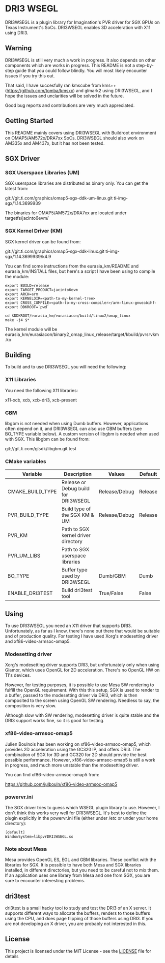 # DRI3 WSEGL

DRI3WSEGL is a plugin library for Imagination's PVR driver for SGX GPUs on Texas Instrument's SoCs. DRI3WSEGL enables 3D acceleration with X11 using DRI3.

## Warning

DRI3WSEGL is still very much a work in progress. It also depends on other components which are works in progress. This README is not a step-by-step guide that you could follow blindly. You will most likely encounter issues if you try this out.

That said, I have succesfully ran kmscube from kms++ (https://github.com/tomba/kmsxx) and glmark2 using DRI3WSEGL, and I hope the issues and unclarities will be solved in the future.

Good bug reports and contributions are very much appreciated.

## Getting Started

This README mainly covers using DRI3WSEGL with Buildroot environment on OMAP5/AM572x/DRA7xx SoCs. DRI3WSEGL should also work on AM335x and AM437x, but it has not been tested.

## SGX Driver

### SGX Userspace Libraries (UM)

SGX userspace libraries are distributed as binary only. You can get the latest from:

git://git.ti.com/graphics/omap5-sgx-ddk-um-linux.git ti-img-sgx/1.14.3699939

The binaries for OMAP5/AM572x/DRA7xx are located under targetfs/jacinto6evm/

### SGX Kernel Driver (KM)

SGX kernel driver can be found from:

git://git.ti.com/graphics/omap5-sgx-ddk-linux.git ti-img-sgx/1.14.3699939/k4.9

You can find some instructions from the eurasia_km/README and eurasia_km/INSTALL files, but here's a script I have been using to compile the module:

```
export BUILD=release
export TARGET_PRODUCT=jacinto6evm
export ARCH=arm
export KERNELDIR=<path-to-my-kernel-tree>
export CROSS_COMPILE=<path-to-my-cross-compiler>/arm-linux-gnueabihf-
export DDKROOT=`pwd`

cd $DDKROOT/eurasia_km/eurasiacon/build/linux2/omap_linux
make -j4 $*
```

The kernel module will be eurasia_km/eurasiacon/binary2_omap_linux_release/target/kbuild/pvrsrvkm.ko

## Building

To build and to use DRI3WSEGL you will need the following:

### X11 Libraries

You need the following X11 libraries:

x11-xcb, xcb, xcb-dri3, xcb-present

### GBM

libgbm is not needed when using Dumb buffers. However, applications often depend on it, and DRI3WSEGL can also use GBM buffers (see BO_TYPE variable below). A custom version of libgbm is needed when used with SGX. This libgbm can be found from:

git://git.ti.com/glsdk/libgbm.git test

### CMake variables

Variable           | Description                          | Values          | Default
-------------------|-------------------                   |-------------    | ---------------
CMAKE_BUILD_TYPE   | Release or Debug build for DRI3WSEGL | Release/Debug   | Release
PVR_BUILD_TYPE     | Build type of the SGX KM & UM        | Release/Debug   | Release
PVR_KM             | Path to SGX kernel driver directory  |                 |
PVR_UM_LIBS        | Path to SGX userspace libraries      |                 |
BO_TYPE            | Buffer type used by DRI3WSEGL        | Dumb/GBM        | Dumb
ENABLE_DRI3TEST    | Build dri3test tool                  | True/False      | False

## Using

To use DRI3WSEGL you need an X11 driver that supports DRI3. Unfortunately, as far as I know, there's none out there that would be suitable and of production quality. For testing I have used Xorg's modesetting driver and xf86-video-armsoc-omap5.

### Modesetting driver

Xorg's modesetting driver supports DRI3, but unfortunately only when using Glamor, which uses OpenGL for 2D acceleration. There's no OpenGL HW on TI's devices.

However, for testing purposes, it is possible to use Mesa SW rendering to fulfill the OpenGL requirement. With this this setup, SGX is used to render to a buffer, passed to the modesetting driver via DRI3, which is then composited to the screen using OpenGL SW rendering. Needless to say, the composition is very slow.

Although slow with SW rendering, modesetting driver is quite stable and the DRI3 support works fine, so it is good for testing.

### xf86-video-armsoc-omap5

Julien Boulnois has been working on xf86-video-armsoc-omap5, which provides 2D acceleration using the GC320 IP, and offers DRI3. The combination of SGX for 3D and GC320 for 2D should provide the best possible performance. However, xf86-video-armsoc-omap5 is still a work in progress, and much more unstable than the modesetting driver.

You can find xf86-video-armsoc-omap5 from:

https://github.com/julbouln/xf86-video-armsoc-omap5

### powervr.ini

The SGX driver tries to guess which WSEGL plugin library to use. However, I don't think this works very well for DRI3WSEGL. It's best to define the plugin explicitly in the powervr.ini file (either under /etc or under your home directory):

```
[default]
WindowSystem=libpvrDRI3WSEGL.so
```

### Note about Mesa

Mesa provides OpenGL ES, EGL and GBM libraries. These conflict with the libraries for SGX. It is possible to have both Mesa and SGX libraries installed, in different directories, but you need to be careful not to mix them. If an application uses one library from Mesa and one from SGX, you are sure to encounter interesting problems.

## dri3test

dri3test is a small hacky tool to study and test the DRI3 of an X server. It supports different ways to allocate the buffers, renders to those buffers using the CPU, and does page flipping of those buffers using DRI3. If you are not developing an X driver, you are probably not interested in this.

## License

This project is licensed under the MIT License - see the [LICENSE](LICENSE) file for details
